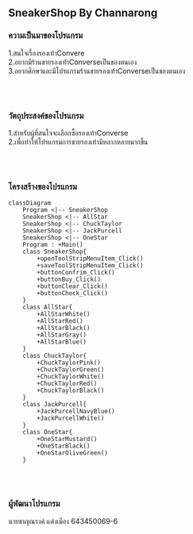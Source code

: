 ## SneakerShop By Channarong

### ความเป็นมาของโปรแกรม
1.สนใจเรื่องรองเท้าConvere<br/>
2.อยากมีร้านขายรองเท้าConverseเป็นของตนเอง<br/>
3.อยากศึกษาและมีโปรแกรมร้านขายรองเท้าConverseเป็นของตนเอง<br/>

<br/><br/>
### วัตถุประสงค์ของโปรแกรม
1.สำหรับผู้ที่สนใจจะเลือกซื้อรองเท้าConverse <br/>
2.เพื่อทำให้โปรแกรมการขายรองเท้ามีหลากหลายมากขึ้น<br/>





<br/><br/>
### โครงสร้างของโปรแกรม
```mermaid
classDiagram
    Program <|-- SneakerShop
    SneakerShop <|-- AllStar
    SneakerShop <|-- ChuckTaylor
    SneakerShop <|-- JackPurcell
    SneakerShop <|-- OneStar
    Program : +Main()
    class SneakerShop{
        +openToolStripMenuItem_Click()
        +saveToolStripMenuItem_Click()
        +buttonConfrim_Click()
        +buttonBuy_Click()
        +buttonClear_Click()
        +buttonCheck_Click()
    }
    class AllStar{
        +AllStarWhite()
        +AllStarRed()
        +AllStarBlack()
        +AllStarGray()
        +AllStarBlue()
    }
    class ChuckTaylor{
        +ChuckTaylorPink()
        +ChuckTaylorGreen()
        +ChuckTaylorWhite()
        +ChuckTaylorRed()
        +ChuckTaylorBlack()
    }
    class JackPurcell{
        +JackPurcellNavyBlue()
        +JackPurcellWhite()
    }
    class OneStar{
        +OneStarMustard()
        +OneStarBlack()
        +OneStarOliveGreen()
    }
```
<br/><br/>
### ผู้พัฒนาโปรแกรม
นายชาญณรงค์ แต่งเมือง 643450069-6  
